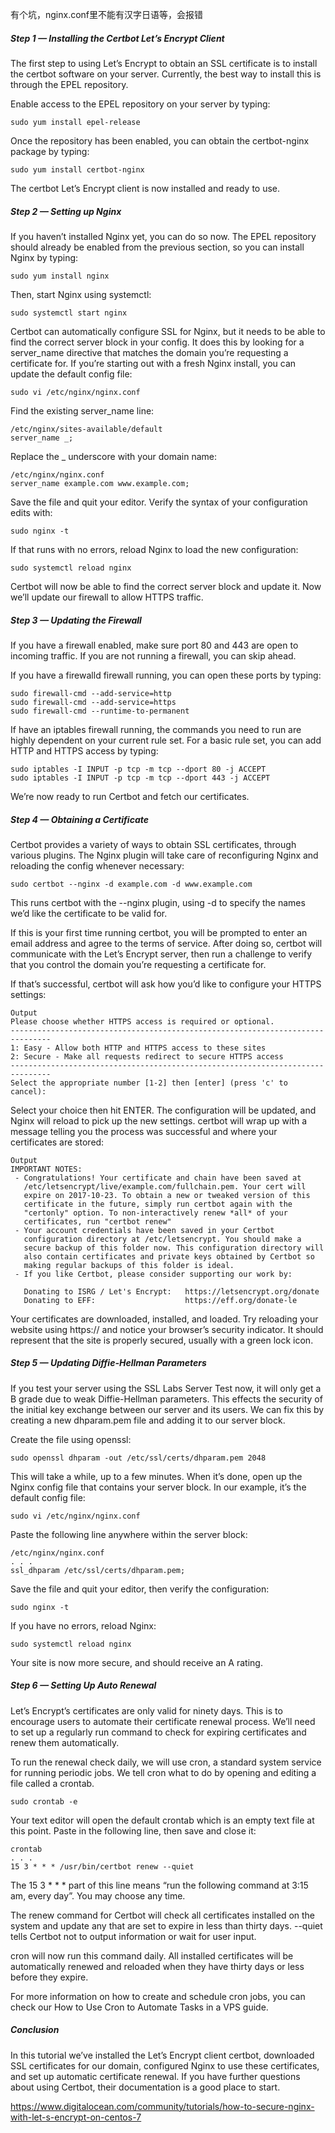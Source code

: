 有个坑，nginx.conf里不能有汉字日语等，会报错

##### Step 1 — Installing the Certbot Let’s Encrypt Client
The first step to using Let’s Encrypt to obtain an SSL certificate is to install the certbot software on your server. Currently, the best way to install this is through the EPEL repository.

Enable access to the EPEL repository on your server by typing:

    sudo yum install epel-release
Once the repository has been enabled, you can obtain the certbot-nginx package by typing:

    sudo yum install certbot-nginx
The certbot Let’s Encrypt client is now installed and ready to use.

##### Step 2 — Setting up Nginx
If you haven’t installed Nginx yet, you can do so now. The EPEL repository should already be enabled from the previous section, so you can install Nginx by typing:

    sudo yum install nginx
Then, start Nginx using systemctl:

    sudo systemctl start nginx
Certbot can automatically configure SSL for Nginx, but it needs to be able to find the correct server block in your config. It does this by looking for a server_name directive that matches the domain you’re requesting a certificate for. If you’re starting out with a fresh Nginx install, you can update the default config file:

    sudo vi /etc/nginx/nginx.conf
Find the existing server_name line:

    /etc/nginx/sites-available/default
    server_name _;
Replace the _ underscore with your domain name:

    /etc/nginx/nginx.conf
    server_name example.com www.example.com;
Save the file and quit your editor. Verify the syntax of your configuration edits with:

    sudo nginx -t
If that runs with no errors, reload Nginx to load the new configuration:

    sudo systemctl reload nginx
Certbot will now be able to find the correct server block and update it. Now we’ll update our firewall to allow HTTPS traffic.

##### Step 3 — Updating the Firewall
If you have a firewall enabled, make sure port 80 and 443 are open to incoming traffic. If you are not running a firewall, you can skip ahead.

If you have a firewalld firewall running, you can open these ports by typing:

    sudo firewall-cmd --add-service=http
    sudo firewall-cmd --add-service=https
    sudo firewall-cmd --runtime-to-permanent
If have an iptables firewall running, the commands you need to run are highly dependent on your current rule set. For a basic rule set, you can add HTTP and HTTPS access by typing:

    sudo iptables -I INPUT -p tcp -m tcp --dport 80 -j ACCEPT
    sudo iptables -I INPUT -p tcp -m tcp --dport 443 -j ACCEPT
We’re now ready to run Certbot and fetch our certificates.

##### Step 4 — Obtaining a Certificate
Certbot provides a variety of ways to obtain SSL certificates, through various plugins. The Nginx plugin will take care of reconfiguring Nginx and reloading the config whenever necessary:

    sudo certbot --nginx -d example.com -d www.example.com
This runs certbot with the --nginx plugin, using -d to specify the names we’d like the certificate to be valid for.

If this is your first time running certbot, you will be prompted to enter an email address and agree to the terms of service. After doing so, certbot will communicate with the Let’s Encrypt server, then run a challenge to verify that you control the domain you’re requesting a certificate for.

If that’s successful, certbot will ask how you’d like to configure your HTTPS settings:

    Output
    Please choose whether HTTPS access is required or optional.
    -------------------------------------------------------------------------------
    1: Easy - Allow both HTTP and HTTPS access to these sites
    2: Secure - Make all requests redirect to secure HTTPS access
    -------------------------------------------------------------------------------
    Select the appropriate number [1-2] then [enter] (press 'c' to cancel):
Select your choice then hit ENTER. The configuration will be updated, and Nginx will reload to pick up the new settings. certbot will wrap up with a message telling you the process was successful and where your certificates are stored:

    Output
    IMPORTANT NOTES:
     - Congratulations! Your certificate and chain have been saved at
       /etc/letsencrypt/live/example.com/fullchain.pem. Your cert will
       expire on 2017-10-23. To obtain a new or tweaked version of this
       certificate in the future, simply run certbot again with the
       "certonly" option. To non-interactively renew *all* of your
       certificates, run "certbot renew"
     - Your account credentials have been saved in your Certbot
       configuration directory at /etc/letsencrypt. You should make a
       secure backup of this folder now. This configuration directory will
       also contain certificates and private keys obtained by Certbot so
       making regular backups of this folder is ideal.
     - If you like Certbot, please consider supporting our work by:
    
       Donating to ISRG / Let's Encrypt:   https://letsencrypt.org/donate
       Donating to EFF:                    https://eff.org/donate-le
Your certificates are downloaded, installed, and loaded. Try reloading your website using https:// and notice your browser’s security indicator. It should represent that the site is properly secured, usually with a green lock icon.

##### Step 5 — Updating Diffie-Hellman Parameters
If you test your server using the SSL Labs Server Test now, it will only get a B grade due to weak Diffie-Hellman parameters. This effects the security of the initial key exchange between our server and its users. We can fix this by creating a new dhparam.pem file and adding it to our server block.

Create the file using openssl:

    sudo openssl dhparam -out /etc/ssl/certs/dhparam.pem 2048
This will take a while, up to a few minutes. When it’s done, open up the Nginx config file that contains your server block. In our example, it’s the default config file:

    sudo vi /etc/nginx/nginx.conf
Paste the following line anywhere within the server block:

    /etc/nginx/nginx.conf
    . . .
    ssl_dhparam /etc/ssl/certs/dhparam.pem;
Save the file and quit your editor, then verify the configuration:

    sudo nginx -t
If you have no errors, reload Nginx:

    sudo systemctl reload nginx
Your site is now more secure, and should receive an A rating.

##### Step 6 — Setting Up Auto Renewal
Let’s Encrypt’s certificates are only valid for ninety days. This is to encourage users to automate their certificate renewal process. We’ll need to set up a regularly run command to check for expiring certificates and renew them automatically.

To run the renewal check daily, we will use cron, a standard system service for running periodic jobs. We tell cron what to do by opening and editing a file called a crontab.

    sudo crontab -e
Your text editor will open the default crontab which is an empty text file at this point. Paste in the following line, then save and close it:

    crontab
    . . .
    15 3 * * * /usr/bin/certbot renew --quiet
The 15 3 * * * part of this line means “run the following command at 3:15 am, every day”. You may choose any time.

The renew command for Certbot will check all certificates installed on the system and update any that are set to expire in less than thirty days. --quiet tells Certbot not to output information or wait for user input.

cron will now run this command daily. All installed certificates will be automatically renewed and reloaded when they have thirty days or less before they expire.

For more information on how to create and schedule cron jobs, you can check our How to Use Cron to Automate Tasks in a VPS guide.

##### Conclusion
In this tutorial we’ve installed the Let’s Encrypt client certbot, downloaded SSL certificates for our domain, configured Nginx to use these certificates, and set up automatic certificate renewal. If you have further questions about using Certbot, their documentation is a good place to start.

https://www.digitalocean.com/community/tutorials/how-to-secure-nginx-with-let-s-encrypt-on-centos-7